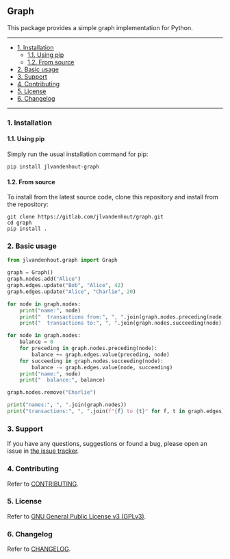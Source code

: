 ## Graph
This package provides a simple graph implementation for Python.

---
- [1. Installation](#1-installation)
  - [1.1. Using pip](#11-using-pip)
  - [1.2. From source](#12-from-source)
- [2. Basic usage](#2-basic-usage)
- [3. Support](#3-support)
- [4. Contributing](#4-contributing)
- [5. License](#5-license)
- [6. Changelog](#6-changelog)
---

### 1. Installation
#### 1.1. Using pip
Simply run the usual installation command for pip:

```
pip install jlvandenhout-graph
```

#### 1.2. From source
To install from the latest source code, clone this repository and install from the repository:

```
git clone https://gitlab.com/jlvandenhout/graph.git
cd graph
pip install .
```

### 2. Basic usage
```python
from jlvandenhout.graph import Graph

graph = Graph()
graph.nodes.add("Alice")
graph.edges.update("Bob", "Alice", 42)
graph.edges.update("Alice", "Charlie", 20)

for node in graph.nodes:
    print("name:", node)
    print("  transactions from:", ", ".join(graph.nodes.preceding(node)))
    print("  transactions to:", ", ".join(graph.nodes.succeeding(node)))

for node in graph.nodes:
    balance = 0
    for preceding in graph.nodes.preceding(node):
        balance += graph.edges.value(preceding, node)
    for succeeding in graph.nodes.succeeding(node):
        balance -= graph.edges.value(node, succeeding)
    print("name:", node)
    print("  balance:", balance)

graph.nodes.remove("Charlie")

print("names:", ", ".join(graph.nodes))
print("transactions:", ", ".join(f"{f} to {t}" for f, t in graph.edges))
```

### 3. Support
If you have any questions, suggestions or found a bug, please open an issue in [the issue tracker](https://gitlab.com/jlvandenhout/graph/issues).

### 4. Contributing
Refer to [CONTRIBUTING](https://gitlab.com/jlvandenhout/graph/blob/master/CONTRIBUTING.md).

### 5. License
Refer to [GNU General Public License v3 (GPLv3)](https://choosealicense.com/licenses/gpl-3.0/).

### 6. Changelog
Refer to [CHANGELOG](https://gitlab.com/jlvandenhout/graph/blob/master/CHANGELOG.md).